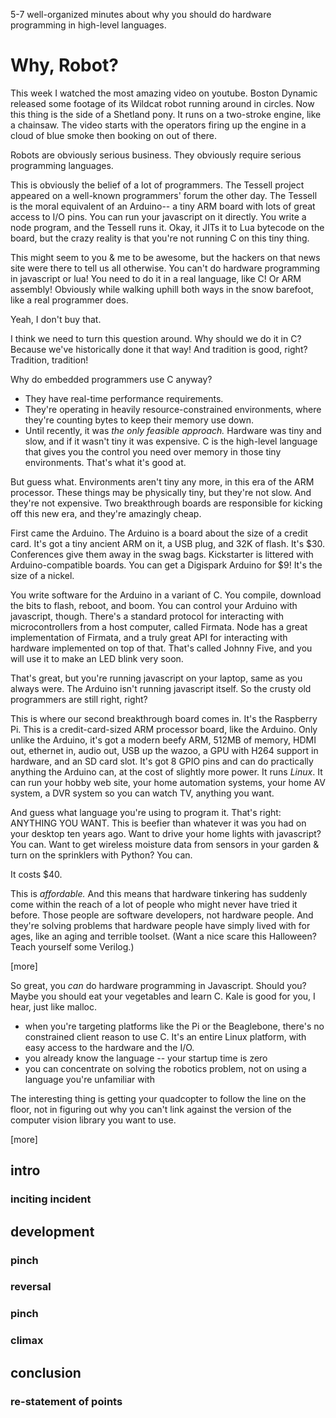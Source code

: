 5-7 well-organized minutes about why you should do hardware programming in high-level languages.

# Why, Robot?

This week I watched the most amazing video on youtube. Boston Dynamic released some footage of its Wildcat robot running around in circles. Now this thing is the side of a Shetland pony. It runs on a two-stroke engine, like a chainsaw. The video starts with the operators firing up the engine in a cloud of blue smoke then booking on out of there.

Robots are obviously serious business. They obviously require serious programming languages.

This is obviously the belief of a lot of programmers. The Tessell project appeared on a well-known programmers' forum the other day. The Tessell is the moral equivalent of an Arduino-- a tiny ARM board with lots of great access to I/O pins. You can run your javascript on it directly. You write a node program, and the Tessell runs it. Okay, it JITs it to Lua bytecode on the board, but the crazy reality is that you're not running C on this tiny thing.

This might seem to you & me to be awesome, but the hackers on that news site were there to tell us all otherwise. You can't do hardware programming in javascript or lua! You need to do it in a real language, like C! Or ARM assembly! Obviously while walking uphill both ways in the snow barefoot, like a real programmer does.

Yeah, I don't buy that.

I think we need to turn this question around. Why should we do it in C? Because we've historically done it that way! And tradition is good, right? Tradition, tradition!

Why do embedded programmers use C anyway?

- They have real-time performance requirements.
- They're operating in heavily resource-constrained environments, where they're counting bytes to keep their memory use down.
- Until recently, it was *the only feasible approach.* Hardware was tiny and slow, and if it wasn't tiny it was expensive. C is the high-level language that gives you the control you need over memory in those tiny environments. That's what it's good at.

But guess what. Environments aren't tiny any more, in this era of the ARM processor. These things may be physically tiny, but they're not slow. And they're not expensive. Two breakthrough boards are responsible for kicking off this new era, and they're amazingly cheap. 

First came the Arduino. The Arduino is a board about the size of a credit card. It's got a tiny ancient ARM on it, a USB plug, and 32K of flash. It's $30. Conferences give them away in the swag bags.  Kickstarter is littered with Arduino-compatible boards. You can get a Digispark Arduino for $9! It's the size of a nickel.

You write software for the Arduino in a variant of C. You compile, download the bits to flash, reboot, and boom. You can control your Arduino with javascript, though. There's a standard protocol for interacting with microcontrollers from a host computer, called Firmata. Node has a great implementation of Firmata, and a truly great API for interacting with hardware implemented on top of that. That's called Johnny Five, and you will use it to make an LED blink very soon.

That's great, but you're running javascript on your laptop, same as you always were. The Arduino isn't running javascript itself. So the crusty old programmers are still right, right?

This is where our second breakthrough board comes in. It's the Raspberry Pi. This is a credit-card-sized ARM processor board, like the Arduino. Only unlike the Arduino, it's got a modern beefy ARM, 512MB of memory, HDMI out, ethernet in, audio out, USB up the wazoo, a GPU with H264 support in hardware, and an SD card slot. It's got 8 GPIO pins and can do practically anything the Arduino can, at the cost of slightly more power. It runs *Linux*. It can run your hobby web site, your home automation systems, your home AV system, a DVR system so you can watch TV, anything you want.

And guess what language you're using to program it. That's right: ANYTHING YOU WANT. This is beefier than whatever it was you had on your desktop ten years ago. Want to drive your home lights with javascript? You can. Want to get wireless moisture data from sensors in your garden & turn on the sprinklers with Python? You can.

It costs $40.

This is *affordable.* And this means that hardware tinkering has suddenly come within the reach of a lot of people who might never have tried it before. Those people are software developers, not hardware people. And they're solving problems that hardware people have simply lived with for ages, like an aging and terrible toolset. (Want a nice scare this Halloween? Teach yourself some Verilog.)

[more]

So great, you *can* do hardware programming in Javascript. Should you? Maybe you should eat your vegetables and learn C. Kale is good for you, I hear, just like malloc.

- when you're targeting platforms like the Pi or the Beaglebone, there's no constrained client reason to use C. It's an entire Linux platform, with easy access to the hardware and the I/O.
- you already know the language -- your startup time is zero
- you can concentrate on solving the robotics problem, not on using a language you're unfamiliar with

The interesting thing is getting your quadcopter to follow the line on the floor, not in figuring out why you can't link against the version of the computer vision library you want to use.

[more]


## intro
### inciting incident
## development
### pinch
### reversal
### pinch
### climax
## conclusion
### re-statement of points

